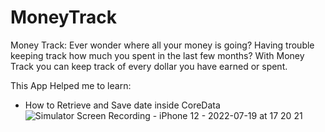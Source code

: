 # MoneyTrack
Money Track: Ever wonder where all your money is going? Having trouble keeping track how much you spent in the last few months? With Money Track you can keep track of every dollar you have earned or spent.

This App Helped me to learn:
+ How to Retrieve and Save date inside CoreData
![Simulator Screen Recording - iPhone 12 - 2022-07-19 at 17 20 21](https://user-images.githubusercontent.com/40813000/179858776-dc5fc1c2-793d-4f27-9f10-0b27163fafcc.gif)

